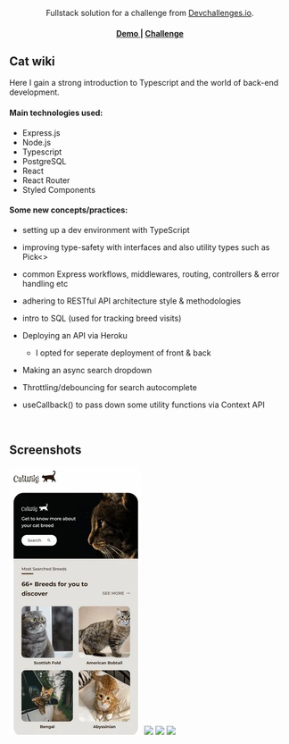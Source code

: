 <div align="center">

Fullstack solution for a challenge from <a href="http://devchallenges.io" target="_blank">Devchallenges.io</a>.

</div>

<div align="center">
  <h4>
    <a href="https://serene-payne-5c87c7.netlify.app/">
      Demo
    </a>
    <span> | </span>
    <a href="https://devchallenges.io/challenges/f4NJ53rcfgrP6sBMD2jt">
      Challenge
    </a>
  </h4>
</div>

## Cat wiki

Here I gain a strong introduction to Typescript and the world of back-end development.

#### Main technologies used:

- Express.js
- Node.js
- Typescript
- PostgreSQL
- React
- React Router
- Styled Components

#### Some new concepts/practices:

- setting up a dev environment with TypeScript

- improving type-safety with interfaces and also utility types such as Pick<>

- common Express workflows, middlewares, routing, controllers & error handling etc

- adhering to RESTful API architecture style & methodologies

- intro to SQL (used for tracking breed visits)

- Deploying an API via Heroku
  - I opted for seperate deployment of front & back
- Making an async search dropdown
- Throttling/debouncing for search autocomplete
- useCallback() to pass down some utility functions via Context API

<br>

## Screenshots

<img src='./client/src/img/cap1.webp?raw=true'>
<img src='./client/src/img/cap2.gif?raw=true'>
<img src='./client/src/img/cap3.gif?raw=true'>
<img src='./client/src/img/cap4.gif?raw=true'>
